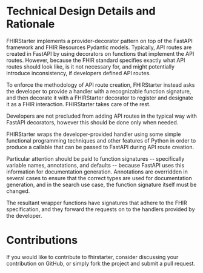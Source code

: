 # Technical Design Details and Rationale

FHIRStarter implements a provider-decorator pattern on top of the FastAPI framework and FHIR
Resources Pydantic models. Typically, API routes are created in FastAPI by using decorators on
functions that implement the API routes. However, because the FHIR standard specifies exactly what
API routes should look like, is it not necessary for, and might potentially introduce inconsistency,
if developers defined API routes.

To enforce the methodology of API route creation, FHIRStarter instead asks the developer to provide
a handler with a recognizable function signature, and then decorate it with a FHIRStarter decorator
to register and designate it as a FHIR interaction. FHIRStarter takes care of the rest.

Developers are not precluded from adding API routes in the typical way with FastAPI decorators,
however this should be done only when needed.

FHIRStarter wraps the developer-provided handler using some simple functional programming techniques
and other features of Python in order to produce a callable that can be passed to FastAPI during API
route creation.

Particular attention should be paid to function signatures -- specifically variable names,
annotations, and defaults -- because FastAPI uses this information for documentation generation.
Annotations are overridden in several cases to ensure that the correct types are used for
documentation generation, and in the search use case, the function signature itself must be changed.

The resultant wrapper functions have signatures that adhere to the FHIR specification, and they
forward the requests on to the handlers provided by the developer.

# Contributions

If you would like to contribute to fhirstarter, consider discussing your contribution on GitHub, 
or simply fork the project and submit a pull request.
